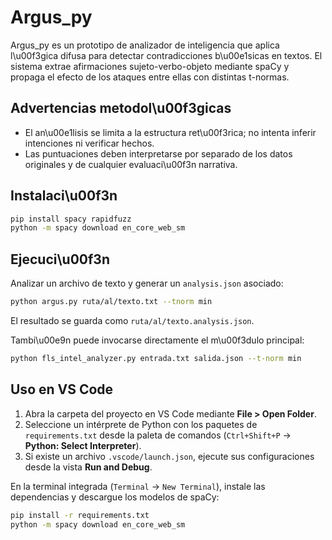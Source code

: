 # Argus_py

Argus_py es un prototipo de analizador de inteligencia que aplica l\u00f3gica difusa para detectar contradicciones b\u00e1sicas en textos. El sistema extrae afirmaciones sujeto-verbo-objeto mediante spaCy y propaga el efecto de los ataques entre ellas con distintas t-normas.

## Advertencias metodol\u00f3gicas

- El an\u00e1lisis se limita a la estructura ret\u00f3rica; no intenta inferir intenciones ni verificar hechos.
- Las puntuaciones deben interpretarse por separado de los datos originales y de cualquier evaluaci\u00f3n narrativa.

## Instalaci\u00f3n

```bash
pip install spacy rapidfuzz
python -m spacy download en_core_web_sm
```

## Ejecuci\u00f3n

Analizar un archivo de texto y generar un `analysis.json` asociado:

```bash
python argus.py ruta/al/texto.txt --tnorm min
```

El resultado se guarda como `ruta/al/texto.analysis.json`.

Tambi\u00e9n puede invocarse directamente el m\u00f3dulo principal:

```bash
python fls_intel_analyzer.py entrada.txt salida.json --t-norm min
```

## Uso en VS Code

1. Abra la carpeta del proyecto en VS Code mediante **File > Open Folder**.
2. Seleccione un intérprete de Python con los paquetes de `requirements.txt` desde la paleta de comandos (`Ctrl+Shift+P` → **Python: Select Interpreter**).
3. Si existe un archivo `.vscode/launch.json`, ejecute sus configuraciones desde la vista **Run and Debug**.

En la terminal integrada (`Terminal` → `New Terminal`), instale las dependencias y descargue los modelos de spaCy:

```bash
pip install -r requirements.txt
python -m spacy download en_core_web_sm
```

